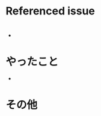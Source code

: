 # Referenced issue

<!-- 関連Issueがあれば -->

- #

# やったこと

<!-- このPRで実施した事項を並べる -->

-

# その他

<!-- 注意事項やスクショを乗せるなど -->
